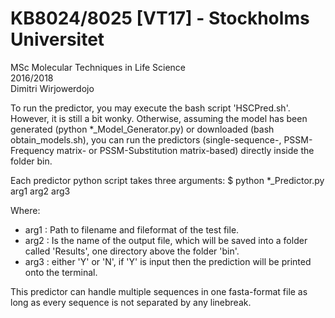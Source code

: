 # KB8024/8025 [VT17] - Stockholms Universitet
MSc Molecular Techniques in Life Science <br>
2016/2018 <br>
Dimitri Wirjowerdojo<br>

To run the predictor, you may execute the bash script 'HSCPred.sh'. However, it is still a bit wonky.
Otherwise, assuming the model has been generated (python *_Model_Generator.py) or downloaded (bash obtain_models.sh), you can run the predictors (single-sequence-, PSSM-Frequency matrix- or PSSM-Substitution matrix-based) directly inside the folder bin.

Each predictor python script takes three arguments:
$ python *_Predictor.py arg1 arg2 arg3

Where:
* arg1 : Path to filename and fileformat of the test file.
* arg2 : Is the name of the output file, which will be saved into a folder called 'Results', one directory above the folder 'bin'.
* arg3 : either 'Y' or 'N', if 'Y' is input then the prediction will be printed onto the terminal.

This predictor can handle multiple sequences in one fasta-format file as long as every sequence is not separated by any linebreak.


